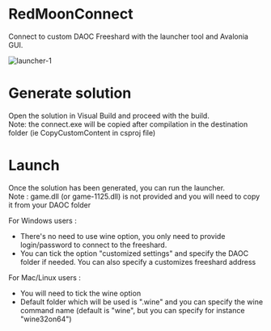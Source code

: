 # RedMoonConnect

Connect to custom DAOC Freeshard with the launcher tool and Avalonia GUI.<br>

![launcher-1](https://user-images.githubusercontent.com/57635141/147961932-a5c8c0ca-feb3-4367-a8f0-8c7c1b87b41a.png)


# Generate solution

Open the solution in Visual Build and proceed with the build.<br>
Note: the connect.exe will be copied after compilation in the destination folder (ie CopyCustomContent in csproj file)

# Launch 

Once the solution has been generated, you can run the launcher.<br>
Note : game.dll (or game-1125.dll) is not provided and you will need to copy it from your DAOC folder<br>

For Windows users : <br>
  - There's no need to use wine option, you only need to provide login/password to connect to the freeshard.
  - You can tick the option "customized settings" and specify the DAOC folder if needed. You can also specify a customizes freeshard address

For Mac/Linux users : <br>
  - You will need to tick the wine option
  - Default folder which will be used is ".wine" and you can specify the wine command name (default is "wine", but you can specify for instance "wine32on64")
 
